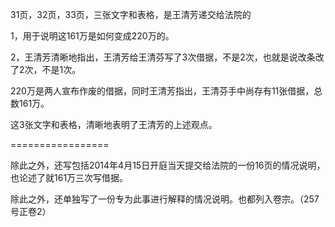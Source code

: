 31页，32页，33页，三张文字和表格，是王清芳递交给法院的 

1，用于说明这161万是如何变成220万的。

2，王清芳清晰地指出，王清芳给王清芬写了3次借据，不是2次，也就是说改条改了2次，不是1次。

220万是两人宣布作废的借据，同时王清芳指出，王清芬手中尚存有11张借据，总数161万。

这3张文字和表格，清晰地表明了王清芳的上述观点。

=================

除此之外，还写包括2014年4月15日开庭当天提交给法院的一份16页的情况说明，也论述了就161万三次写借据。

除此之外，还单独写了一份专为此事进行解释的情况说明。也都列入卷宗。（257号正卷2）
